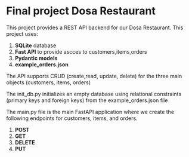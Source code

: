 # Final project Dosa Restaurant
This project provides a REST API backend for our Dosa Restaurant.
This project uses:
1. **SQLite** database
2. **Fast API** to provide ascces to customers,items,orders
3. **Pydantic models**
4. **example_orders.json**

The API supports CRUD (create,read, update, delete) for the three main objects (customers, items, orders)

The init_db.py initializes an empty database using relational constraints (primary keys and foreign keys) from the example_orders.json file

The main.py file is the main FastAPI application where we create the following endpoints for customers, items, and orders. 
1. **POST**
2. **GET**
3. **DELETE**
4. **PUT**
